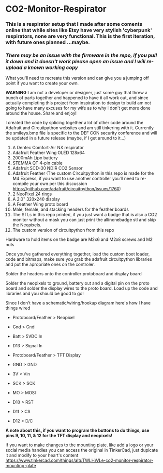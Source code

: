 # CO2-Monitor-Respirator

### This is a respirator setup that I made after some coments online that while sites like Etsy have very stylish 'cyberpunk' respirators, none are very functional. This is the first iteration, with future ones planned ...maybe.

### *There may be an issue with the firmware in the repo, if you pull it down and it doesn't work please open an issue and I will re-upload a known working copy*

What you'll need to recreate this version and can give you a jumping off point if you want to create your own.

**WARNING** I am not a developer or designer, just some guy that threw a bunch of parts together and happened to have it all work out, and since actually completing this project from inspiration to design to build am not going to have many excuses for my wife as to why I don't get more done around the house. Share and enjoy!

I created the code by splicing together a lot of other code around the Adafruit and Circuitpython websites and am still tinkering with it. Currently the smileys.bmp file is specific to the DEF CON security conference and will be updated in a future release (maybe, if I get around to it...)

1. A Dentec Comfort-Air NX respirator
2. Adafruit Feather Wing OLED 128x64
3. 2000mAh Lipo battery
4. STEMMA QT 4-pin cable
5. Adafruit SCD-30 NDIR CO2 Sensor
6. Adafruit Feather (The custom Circuitpython in this repo is made for the M4 Express, if you want to use another controller you'll need to re-compile your own per this discussion https://github.com/adafruit/circuitpython/issues/1760)
7. 2 NeoPixel 24 rings
8. A 2.0" 320x240 display
9. A Feather Wing proto board
10. Male, female, and stacking headers for the feather boards
11. The STLs in this repo printed, if you just want a badge that is also a CO2 monitor without a mask you can just print the allinonebadge stl and skip the Neopixels.
12. The custom version of circuitpython from this repo

Hardware to hold items on the badge are M2x6 and M2x8 screws and M2 nuts

Once you've gathered everything together, load the custom boot loader, code and bitmaps, make sure you grab the adafruit circuitpython libraries and put the apropriate ones on the controler. 

Solder the headers onto the controller protoboard and display board

Solder the neopixels to ground, battery out and a digital pin on the proto board and solder the display wires to the proto board. Load up the code and libraries and you should be good to go!

Since I don't have a schematic/wiring/hookup diagram here's how I have things wired

- Protoboard/Feather > Neopixel
- Gnd > Gnd
- Batt > 5VDC In
- D13 > Signal In

- Protoboard/Feather > TFT Display
- GND > GND
- 3V > Vin
- SCK > SCK
- MO > MOSI
- D10 > RST
- D11 > CS
- D12 > D/C

**A note about this, if you want to program the buttons to do things, use pins 9, 10, 11, & 12 for the TFT display and neopixels!**

If you want to make changes to the mounting plate, like add a logo or your social media handles you can access the original in TinkerCad, just dupicate it and modify to your heart's content https://www.tinkercad.com/things/aItuTWLHWLe-co2-monitor-respirator-mounting-plate

